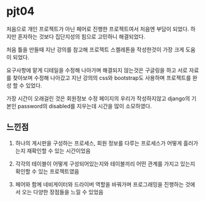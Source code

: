 # pjt04

처음으로 개인 프로젝트가 아닌 페어로 진행한 프로젝트여서 처음엔 부담이 되었다.
하지만 혼자하는 것보다 집단지성의 힘으로 고민하니 해결되었다.

 처음 틀을 만들때 지난 강의를 참고해 프로젝트 스켈레톤을 작성한것이 가장 크게 도움이 되었다.

 요구사항에 맡게 디테일을 수정해 나아가며 해결되지 않는것은 구글링을 하고 서로 자료를 찾아보며 수정해 나아갔고 지난 강의의 css와 bootstrap도 사용하며 프로젝트를 완성 할 수 있었다.

 가장 시간이 오래걸린 것은 회원정보 수정 페이지의 우리가 작성하지않고 django의 기본인 password의 disabled를 지우는데 시간을 많이 소모하였다.

 ## 느낀점

 1. 하나의 게시판을 구성하는 프로세스, 회원 정보를 다루는 프로세스가 어떻게 흘러가는지 재확인할 수 있는 시간이었음

2. 각각의 테이블이 어떻게 구성되어있는지와 테이블끼리 어떤 관계를 가지고 있는지 확인할 수 있는 프로젝트였음

3. 페어와 함께 네비게이터와 드라이버 역할을 바꿔가며 프로그래밍을 진행하는 것에서 오는 다양한 장점들을 느낄 수 있었음
